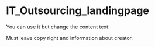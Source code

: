 # IT_Outsourcing_landingpage

You can use it but change the content text.

Must leave copy right and information about creator.
